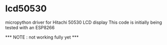 # lcd50530

micropython driver for Hitachi 50530 LCD display
This code is initially being tested with an ESP8266

*** NOTE : not working fully yet ***
